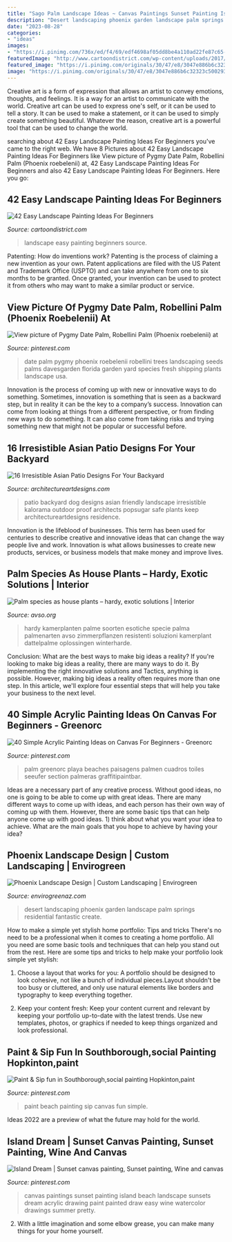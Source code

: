 ```yaml
---
title: "Sago Palm Landscape Ideas ~ Canvas Paintings Sunset Painting Island Beach Landscape Sunsets Dream Acrylic Drawing Paint Painted Draw Easy Wine Watercolor Drawings Summer Pretty"
description: "Desert landscaping phoenix garden landscape palm springs residential fantastic create"
date: "2023-08-28"
categories:
- "ideas"
images:
- "https://i.pinimg.com/736x/ed/f4/69/edf4698af05dd8be4a110ad22fe87c65--beach-huts-paint-party.jpg"
featuredImage: "http://www.cartoondistrict.com/wp-content/uploads/2017/07/Easy-Landscape-Painting-Ideas-For-Beginners9.jpg"
featured_image: "https://i.pinimg.com/originals/30/47/e8/3047e886b6c32323c50029307dcd1c27.jpg"
image: "https://i.pinimg.com/originals/30/47/e8/3047e886b6c32323c50029307dcd1c27.jpg"
---
```



Creative art is a form of expression that allows an artist to convey emotions, thoughts, and feelings. It is a way for an artist to communicate with the world. Creative art can be used to express one's self, or it can be used to tell a story. It can be used to make a statement, or it can be used to simply create something beautiful. Whatever the reason, creative art is a powerful tool that can be used to change the world.

	

		
searching about 42 Easy Landscape Painting Ideas For Beginners you've came to the right web. We have 8 Pictures about 42 Easy Landscape Painting Ideas For Beginners like View picture of Pygmy Date Palm, Robellini Palm (Phoenix roebelenii) at, 42 Easy Landscape Painting Ideas For Beginners and also 42 Easy Landscape Painting Ideas For Beginners. Here you go:
		
    
## 42 Easy Landscape Painting Ideas For Beginners

<img loading=lazy src="http://www.cartoondistrict.com/wp-content/uploads/2017/07/Easy-Landscape-Painting-Ideas-For-Beginners9.jpg" onerror="this.onerror=null;this.src='https://tse1.mm.bing.net/th?id=OIP.gW8-elCs0yOx56ULqchppAHaKL&amp;pid=15.1';" alt="42 Easy Landscape Painting Ideas For Beginners">

_Source: cartoondistrict.com_

>landscape easy painting beginners source. 

	

Patenting: How do inventions work?
Patenting is the process of claiming a new invention as your own. Patent applications are filed with the US Patent and Trademark Office (USPTO) and can take anywhere from one to six months to be granted. Once granted, your invention can be used to protect it from others who may want to make a similar product or service.

    
## View Picture Of Pygmy Date Palm, Robellini Palm (Phoenix Roebelenii) At

<img loading=lazy src="https://i.pinimg.com/736x/e6/a8/20/e6a8201b4de389c1bd09287cbc051583--date-palms-phoenix.jpg" onerror="this.onerror=null;this.src='https://tse4.mm.bing.net/th?id=OIP.WGN7ZWBEiAAW5emaP8bregHaJ3&amp;pid=15.1';" alt="View picture of Pygmy Date Palm, Robellini Palm (Phoenix roebelenii) at">

_Source: pinterest.com_

>date palm pygmy phoenix roebelenii robellini trees landscaping seeds palms davesgarden florida garden yard species fresh shipping plants landscape usa. 

	

Innovation is the process of coming up with new or innovative ways to do something. Sometimes, innovation is something that is seen as a backward step, but in reality it can be the key to a company’s success. Innovation can come from looking at things from a different perspective, or from finding new ways to do something. It can also come from taking risks and trying something new that might not be popular or successful before.

    
## 16 Irresistible Asian Patio Designs For Your Backyard

<img loading=lazy src="https://www.architectureartdesigns.com/wp-content/uploads/2016/03/16-Irresistible-Asian-Patio-Designs-For-Your-Backyard-14.jpg" onerror="this.onerror=null;this.src='https://tse1.mm.bing.net/th?id=OIP.85THnnKHePWDi15EQkNs9QHaE7&amp;pid=15.1';" alt="16 Irresistible Asian Patio Designs For Your Backyard">

_Source: architectureartdesigns.com_

>patio backyard dog designs asian friendly landscape irresistible kalorama outdoor proof architects popsugar safe plants keep architectureartdesigns residence. 

	

Innovation is the lifeblood of businesses. This term has been used for centuries to describe creative and innovative ideas that can change the way people live and work. Innovation is what allows businesses to create new products, services, or business models that make money and improve lives.

    
## Palm Species As House Plants – Hardy, Exotic Solutions | Interior

<img loading=lazy src="https://www.avso.org/wp-content/uploads/2014/11/palm-species-as-house-plants-hardy-exotic-solutions-1415708765.jpg" onerror="this.onerror=null;this.src='https://tse2.mm.bing.net/th?id=OIP.w-G4IC0ciEukAB3f1EahowHaLH&amp;pid=15.1';" alt="Palm species as house plants – hardy, exotic solutions | Interior">

_Source: avso.org_

>hardy kamerplanten palme soorten esotiche specie palma palmenarten avso zimmerpflanzen resistenti soluzioni kamerplant dattelpalme oplossingen winterharde. 

	

Conclusion: What are the best ways to make big ideas a reality?
If you're looking to make big ideas a reality, there are many ways to do it. By implementing the right innovative solutions and Tactics, anything is possible. However, making big ideas a reality often requires more than one step. In this article, we'll explore four essential steps that will help you take your business to the next level.

    
## 40 Simple Acrylic Painting Ideas On Canvas For Beginners - Greenorc

<img loading=lazy src="https://i.pinimg.com/736x/3d/a3/9c/3da39cd5447c01eff24f3cd41ec68083.jpg" onerror="this.onerror=null;this.src='https://tse4.mm.bing.net/th?id=OIP.qyrn2AUPfoA_ttu9Fg4oXwHaJV&amp;pid=15.1';" alt="40 Simple Acrylic Painting Ideas on Canvas For Beginners - Greenorc">

_Source: pinterest.com_

>palm greenorc playa beaches paisagens palmen cuadros toiles seeufer section palmeras graffitipaintbar. 

	

Ideas are a necessary part of any creative process. Without good ideas, no one is going to be able to come up with great ideas. There are many different ways to come up with ideas, and each person has their own way of coming up with them. However, there are some basic tips that can help anyone come up with good ideas. 1) think about what you want your idea to achieve. What are the main goals that you hope to achieve by having your idea?

    
## Phoenix Landscape Design | Custom Landscaping | Envirogreen

<img loading=lazy src="https://envirogreenaz.com/wp-content/uploads/2015/09/desert-landscaping-design-phoenix.jpg" onerror="this.onerror=null;this.src='https://tse1.mm.bing.net/th?id=OIP.Ryl5tKZ4ixtViIoEOLlEUgHaE8&amp;pid=15.1';" alt="Phoenix Landscape Design | Custom Landscaping | Envirogreen">

_Source: envirogreenaz.com_

>desert landscaping phoenix garden landscape palm springs residential fantastic create. 

	

How to make a simple yet stylish home portfolio: Tips and tricks
There's no need to be a professional when it comes to creating a home portfolio. All you need are some basic tools and techniques that can help you stand out from the rest. Here are some tips and tricks to help make your portfolio look simple yet stylish:
1. Choose a layout that works for you: A portfolio should be designed to look cohesive, not like a bunch of individual pieces.Layout shouldn't be too busy or cluttered, and only use natural elements like borders and typography to keep everything together.

2. Keep your content fresh: Keep your content current and relevant by keeping your portfolio up-to-date with the latest trends. Use new templates, photos, or graphics if needed to keep things organized and look professional.


    
## Paint &amp; Sip Fun In Southborough,social Painting Hopkinton,paint

<img loading=lazy src="https://i.pinimg.com/736x/ed/f4/69/edf4698af05dd8be4a110ad22fe87c65--beach-huts-paint-party.jpg" onerror="this.onerror=null;this.src='https://tse3.mm.bing.net/th?id=OIP.jOnvbXJJiKGMs40WylwgqAHaJ4&amp;pid=15.1';" alt="Paint &amp; Sip fun in Southborough,social painting Hopkinton,paint">

_Source: pinterest.com_

>paint beach painting sip canvas fun simple. 

	

Ideas 2022 are a preview of what the future may hold for the world.

    
## Island Dream | Sunset Canvas Painting, Sunset Painting, Wine And Canvas

<img loading=lazy src="https://i.pinimg.com/originals/30/47/e8/3047e886b6c32323c50029307dcd1c27.jpg" onerror="this.onerror=null;this.src='https://tse3.mm.bing.net/th?id=OIP.6eDu2RLjllCeIPL6iFSUCwHaF1&amp;pid=15.1';" alt="Island Dream | Sunset canvas painting, Sunset painting, Wine and canvas">

_Source: pinterest.com_

>canvas paintings sunset painting island beach landscape sunsets dream acrylic drawing paint painted draw easy wine watercolor drawings summer pretty. 

	

2. With a little imagination and some elbow grease, you can make many things for your home yourself.

